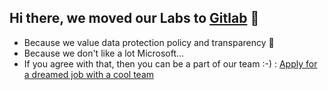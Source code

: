 ## Hi there, we moved our Labs to [Gitlab](https://gitlab.com/cherrypulp) 👋

- Because we value data protection policy and transparency 🧙
- Because we don't like a lot Microsoft...
- If you agree with that, then you can be a part of our team :-) : [Apply for a dreamed job with a cool team](https://cherrypulp.com/fr/carriere/) 
